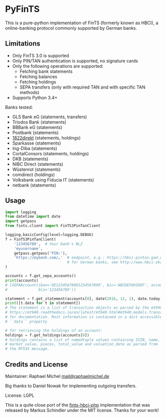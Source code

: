 PyFinTS
=======

This is a pure-python implementation of FinTS (formerly known as HBCI), a
online-banking protocol commonly supported by German banks.

Limitations
-----------

* Only FinTS 3.0 is supported
* Only PIN/TAN authentication is supported, no signature cards
* Only the following operations are supported:
  * Fetching bank statements
  * Fetching balances
  * Fetching holdings
  * SEPA transfers (only with required TAN and with specific TAN methods)
* Supports Python 3.4+

Banks tested:

* GLS Bank eG (statements, transfers)
* Triodos Bank (statements)
* BBBank eG (statements)
* Postbank (statements)
* [1822direkt](https://www.1822direkt.de/service/zugang-zum-konto/softwarebanking-mit-hbci/)  (statements, holdings)
* Sparkasse (statements)
* Ing-Diba (statements)
* CortalConsors (statements, holdings)
* DKB (statements)
* NIBC Direct (statements)
* Wüstenrot (statements)
* comdirect  (holdings)
* Volksbank using Fiducia IT (statements)
* netbank (statements)

Usage
-----

```python
import logging
from datetime import date
import getpass
from fints.client import FinTS3PinTanClient

logging.basicConfig(level=logging.DEBUG)
f = FinTS3PinTanClient(
    '123456789',  # Your bank's BLZ
    'myusername',
    getpass.getpass('PIN:'),
    'https://mybank.com/…'  # endpoint, e.g.: https://hbci-pintan.gad.de/cgi-bin/hbciservlet
                            # for German banks, see http://www.hbci-zka.de/institute/institut_auswahl.htm
)

accounts = f.get_sepa_accounts()
print(accounts)
# [SEPAAccount(iban='DE12345678901234567890', bic='ABCDEFGH1DEF', accountnumber='123456790', subaccount='',
#              blz='123456789')]

statement = f.get_statement(accounts[0], date(2016, 12, 1), date.today())
print([t.data for t in statement])
# The statement is a list of transaction objects as parsed by the mt940 parser, see
# https://mt940.readthedocs.io/en/latest/mt940.html#mt940.models.Transaction
# for documentation. Most information is contained in a dict accessible via their
# ``data`` property

# for retrieving the holdings of an account:
holdings = f.get_holdings(accounts[0])
# holdings contains a list of namedtuple values containing ISIN, name,
# market_value, pieces, total_value and valuation_date as parsed from
# the MT535 message.
```

Credits and License
-------------------

Maintainer: Raphael Michel <mail@raphaelmichel.de>

Big thanks to Daniel Nowak for implementing outgoing transfers.

License: LGPL

This is a quite close port of the [fints-hbci-php](https://github.com/mschindler83/fints-hbci-php)
implementation that was released by Markus Schindler under the MIT license.
Thanks for your work!
